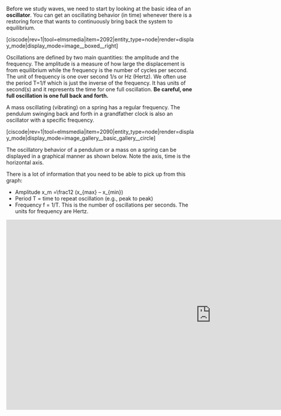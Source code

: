 Before we study waves, we need to start by looking at the basic idea of an **oscillator**. You can get an oscillating behavior (in time) whenever there is a restoring force that wants to continuously bring back the system to equilibrium.

[ciscode|rev=1|tool=elmsmedia|item=2092|entity_type=node|render=display_mode|display_mode=image__boxed__right]

Oscillations are defined by two main quantities: the amplitude and the frequency. The amplitude is a measure of how large the displacement is from equilibrium while the frequency is the number of cycles per second. The unit of frequency is one over second <lrn-math>1/s</lrn-math> or Hz (Hertz). We often use the period <lrn-math>T=1/f </lrn-math> which is just the inverse of the frequency. It has units of second(s) and it represents the time for one full oscillation. **Be careful, one full oscillation is one full back and forth.**

A mass oscillating (vibrating) on a spring has a regular frequency. The pendulum swinging back and forth in a grandfather clock is also an oscillator with a specific frequency.

[ciscode|rev=1|tool=elmsmedia|item=2090|entity_type=node|render=display_mode|display_mode=image_gallery__basic_gallery__circle]


The oscillatory behavior of a pendulum or a mass on a spring can be displayed in a graphical manner as shown below.  Note the axis, time is the horizontal axis.

There is a lot of information that you need to be able to pick up from this graph:

- Amplitude <lrn-math>x_m =\frac12 (x_{max} – x_{min})</lrn-math>
- Period T = time to repeat oscillation (e.g., peak to peak)
- Frequency f = 1/T. This is the number of oscillations per seconds. The units for frequency are Hertz.

<iframe src="https://h5p.org/h5p/embed/80918" width="1090" height="507" frameborder="0" allowfullscreen="allowfullscreen"></iframe><script src="https://h5p.org/sites/all/modules/h5p/library/js/h5p-resizer.js" charset="UTF-8"></script>